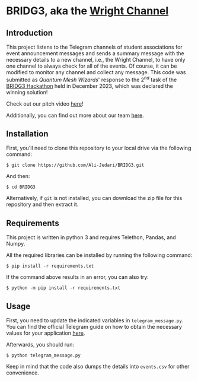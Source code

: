 # BRIDG3, aka the [Wright Channel](https://youtu.be/XZ81qaTwwkM?si=OyO69GG6fnEdHtEJ)

## Introduction
This project listens to the Telegram channels of student associations for event announcement messages and sends a summary message with the necessary details to a new channel, i.e., the Wright Channel, to have only one channel to always check for all of the events. Of course, it can be modified to monitor any channel and collect any message. This code was submitted as *Quantum Mesh Wizards*' response to the $2^{nd}$ task of the [BRIDG3 Hackathon](https://www.instagram.com/bridge.tampere/) held in December 2023, which was declared the winning solution!

Check out our pitch video [here](https://youtu.be/XZ81qaTwwkM?si=OyO69GG6fnEdHtEJ)!

Additionally, you can find out more about our team [here](https://www.linkedin.com/posts/activity-7139616011019886592-eZC_?utm_source=share&utm_medium=member_desktop&rcm=ACoAADVm4M0Bd7JQityYOVx5qGOdVS74AJPlGjU).

## Installation

First, you'll need to clone this repository to your local drive via the following command:
```shell
$ git clone https://github.com/Ali-Jedari/BRIDG3.git
```
And then:
```shell
$ cd BRIDG3
```

Alternatively, if `git` is not installed, you can download the zip file for this repository and then extract it.

## Requirements

This project is written in python 3 and requires Telethon, Pandas, and Numpy.

All the required libraries can be installed by running the following command:

```shell
$ pip install -r requirements.txt
```

If the command above results in an error, you can also try:

```shell
$ python -m pip install -r requirements.txt
```

## Usage

First, you need to update the indicated variables in `telegram_message.py`. You can find the official Telegram guide on how to obtain the necessary values for your application [here](https://core.telegram.org/api/obtaining_api_id).

Afterwards, you should run:

```shell
$ python telegram_message.py
```

Keep in mind that the code also dumps the details into `events.csv` for other convenience.
